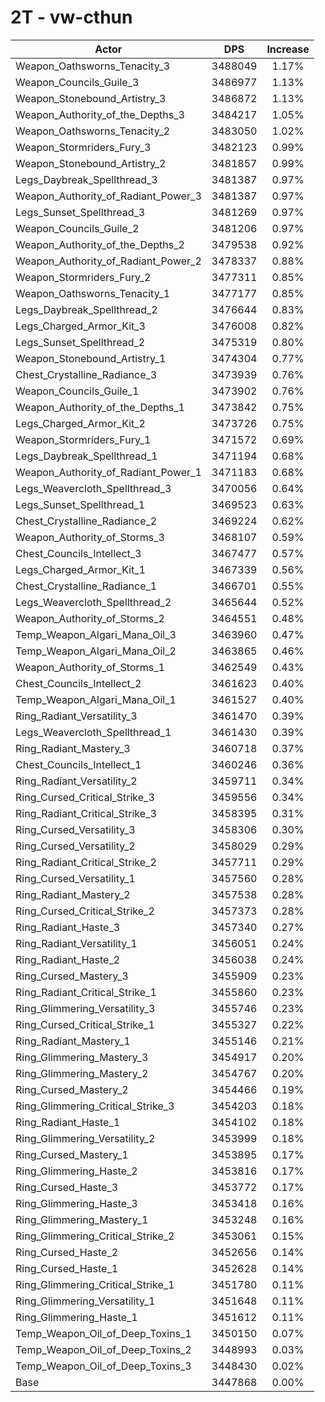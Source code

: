 # 2T - vw-cthun
| Actor | DPS | Increase |
|---|:---:|:---:|
|Weapon_Oathsworns_Tenacity_3|3488049|1.17%|
|Weapon_Councils_Guile_3|3486977|1.13%|
|Weapon_Stonebound_Artistry_3|3486872|1.13%|
|Weapon_Authority_of_the_Depths_3|3484217|1.05%|
|Weapon_Oathsworns_Tenacity_2|3483050|1.02%|
|Weapon_Stormriders_Fury_3|3482123|0.99%|
|Weapon_Stonebound_Artistry_2|3481857|0.99%|
|Legs_Daybreak_Spellthread_3|3481387|0.97%|
|Weapon_Authority_of_Radiant_Power_3|3481387|0.97%|
|Legs_Sunset_Spellthread_3|3481269|0.97%|
|Weapon_Councils_Guile_2|3481206|0.97%|
|Weapon_Authority_of_the_Depths_2|3479538|0.92%|
|Weapon_Authority_of_Radiant_Power_2|3478337|0.88%|
|Weapon_Stormriders_Fury_2|3477311|0.85%|
|Weapon_Oathsworns_Tenacity_1|3477177|0.85%|
|Legs_Daybreak_Spellthread_2|3476644|0.83%|
|Legs_Charged_Armor_Kit_3|3476008|0.82%|
|Legs_Sunset_Spellthread_2|3475319|0.80%|
|Weapon_Stonebound_Artistry_1|3474304|0.77%|
|Chest_Crystalline_Radiance_3|3473939|0.76%|
|Weapon_Councils_Guile_1|3473902|0.76%|
|Weapon_Authority_of_the_Depths_1|3473842|0.75%|
|Legs_Charged_Armor_Kit_2|3473726|0.75%|
|Weapon_Stormriders_Fury_1|3471572|0.69%|
|Legs_Daybreak_Spellthread_1|3471194|0.68%|
|Weapon_Authority_of_Radiant_Power_1|3471183|0.68%|
|Legs_Weavercloth_Spellthread_3|3470056|0.64%|
|Legs_Sunset_Spellthread_1|3469523|0.63%|
|Chest_Crystalline_Radiance_2|3469224|0.62%|
|Weapon_Authority_of_Storms_3|3468107|0.59%|
|Chest_Councils_Intellect_3|3467477|0.57%|
|Legs_Charged_Armor_Kit_1|3467339|0.56%|
|Chest_Crystalline_Radiance_1|3466701|0.55%|
|Legs_Weavercloth_Spellthread_2|3465644|0.52%|
|Weapon_Authority_of_Storms_2|3464551|0.48%|
|Temp_Weapon_Algari_Mana_Oil_3|3463960|0.47%|
|Temp_Weapon_Algari_Mana_Oil_2|3463865|0.46%|
|Weapon_Authority_of_Storms_1|3462549|0.43%|
|Chest_Councils_Intellect_2|3461623|0.40%|
|Temp_Weapon_Algari_Mana_Oil_1|3461527|0.40%|
|Ring_Radiant_Versatility_3|3461470|0.39%|
|Legs_Weavercloth_Spellthread_1|3461430|0.39%|
|Ring_Radiant_Mastery_3|3460718|0.37%|
|Chest_Councils_Intellect_1|3460246|0.36%|
|Ring_Radiant_Versatility_2|3459711|0.34%|
|Ring_Cursed_Critical_Strike_3|3459556|0.34%|
|Ring_Radiant_Critical_Strike_3|3458395|0.31%|
|Ring_Cursed_Versatility_3|3458306|0.30%|
|Ring_Cursed_Versatility_2|3458029|0.29%|
|Ring_Radiant_Critical_Strike_2|3457711|0.29%|
|Ring_Cursed_Versatility_1|3457560|0.28%|
|Ring_Radiant_Mastery_2|3457538|0.28%|
|Ring_Cursed_Critical_Strike_2|3457373|0.28%|
|Ring_Radiant_Haste_3|3457340|0.27%|
|Ring_Radiant_Versatility_1|3456051|0.24%|
|Ring_Radiant_Haste_2|3456038|0.24%|
|Ring_Cursed_Mastery_3|3455909|0.23%|
|Ring_Radiant_Critical_Strike_1|3455860|0.23%|
|Ring_Glimmering_Versatility_3|3455746|0.23%|
|Ring_Cursed_Critical_Strike_1|3455327|0.22%|
|Ring_Radiant_Mastery_1|3455146|0.21%|
|Ring_Glimmering_Mastery_3|3454917|0.20%|
|Ring_Glimmering_Mastery_2|3454767|0.20%|
|Ring_Cursed_Mastery_2|3454466|0.19%|
|Ring_Glimmering_Critical_Strike_3|3454203|0.18%|
|Ring_Radiant_Haste_1|3454102|0.18%|
|Ring_Glimmering_Versatility_2|3453999|0.18%|
|Ring_Cursed_Mastery_1|3453895|0.17%|
|Ring_Glimmering_Haste_2|3453816|0.17%|
|Ring_Cursed_Haste_3|3453772|0.17%|
|Ring_Glimmering_Haste_3|3453418|0.16%|
|Ring_Glimmering_Mastery_1|3453248|0.16%|
|Ring_Glimmering_Critical_Strike_2|3453061|0.15%|
|Ring_Cursed_Haste_2|3452656|0.14%|
|Ring_Cursed_Haste_1|3452628|0.14%|
|Ring_Glimmering_Critical_Strike_1|3451780|0.11%|
|Ring_Glimmering_Versatility_1|3451648|0.11%|
|Ring_Glimmering_Haste_1|3451612|0.11%|
|Temp_Weapon_Oil_of_Deep_Toxins_1|3450150|0.07%|
|Temp_Weapon_Oil_of_Deep_Toxins_2|3448993|0.03%|
|Temp_Weapon_Oil_of_Deep_Toxins_3|3448430|0.02%|
|Base|3447868|0.00%|
